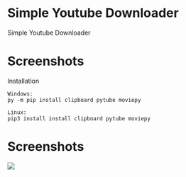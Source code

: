 # Simple Youtube Downloader
Simple Youtube Downloader

# Screenshots
Installation

```
Windows:
py -m pip install clipboard pytube moviepy

Linux:
pip3 install install clipboard pytube moviepy
```

# Screenshots
![](https://funprogramming.eu/NGIfHZ.png)
